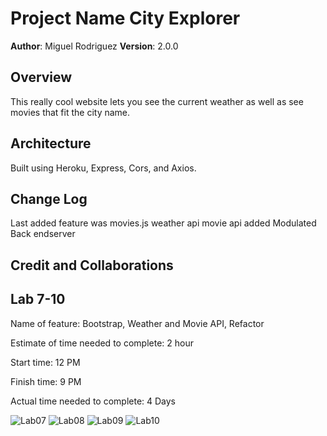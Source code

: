 # Project Name City Explorer

**Author**: Miguel Rodriguez
**Version**: 2.0.0 

## Overview

This really cool website lets you see the current weather as well as see movies that fit the city name. 

## Architecture

Built using Heroku, Express, Cors, and Axios. 

## Change Log

Last added feature was movies.js
weather api
movie api added
Modulated Back endserver


## Credit and Collaborations



## Lab 7-10
Name of feature: Bootstrap, Weather and Movie API, Refactor 

Estimate of time needed to complete: 2 hour

Start time: 12 PM

Finish time: 9 PM

Actual time needed to complete: 4 Days



![Lab07](./src/images/Lab08-WhiteBoard.png)
![Lab08](./src/images/Lab07-WhiteBoard.png)
![Lab09](./src/images/Lab09-WhiteBoard.png)
![Lab10](./src/images/Lab10-WhiteBoard.png)
